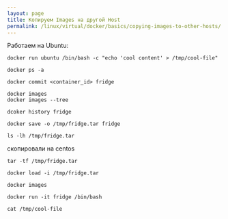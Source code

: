 ```yaml
---
layout: page
title: Копируем Images на другой Host
permalink: /linux/virtual/docker/basics/copying-images-to-other-hosts/
---
```



Работаем на Ubuntu:

    docker run ubuntu /bin/bash -c "echo 'cool content' > /tmp/cool-file"

    docker ps -a

    docker commit <container_id> fridge

    docker images
    docker images --tree

    dcoker history fridge

    docker save -o /tmp/fridge.tar fridge

    ls -lh /tmp/fridge.tar


скопировали на centos

    tar -tf /tmp/fridge.tar

    docker load -i /tmp/fridge.tar

    docker images

    docker run -it fridge /bin/bash

    cat /tmp/cool-file
